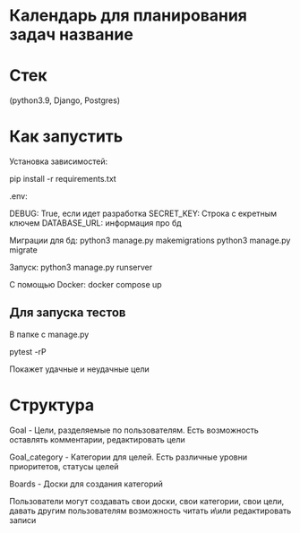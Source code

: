 # Календарь для планирования задач название

# Стек 

(python3.9, Django, Postgres)

# Как запустить 

Установка зависимостей:

pip install -r requirements.txt

.env:

DEBUG: True, если идет разработка
SECRET_KEY: Строка с екретным ключем
DATABASE_URL: информация про бд

Миграции для бд:
python3 manage.py makemigrations
python3 manage.py migrate

Запуск:
python3 manage.py runserver

С помощью Docker:
docker compose up

## Для запуска тестов

В папке с manage.py

pytest -rP

Покажет удачные и неудачные цели

# Структура

Goal - Цели, разделяемые по пользователям. Есть возможность оставлять комментарии, редактировать цели

Goal_category - Категории для целей. Есть различные уровни приоритетов, статусы целей

Boards - Доски для создания категорий

Пользователи могут создавать свои доски, свои категории, свои цели, давать другим пользователям возможность читать и\или редактировать записи
